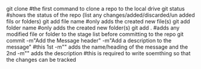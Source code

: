 git clone #the first command to clone a repo to the local drive
git status #shows the status of the repo (list any changes/added/discarded/un added fils or folders)
git add file name #only adds the created new file(s)
git add folder name #only adds the created new folder(s)
git add . #adds any modified file or folder to the stage list before committing to the repo
git commit -m"Add the Message header" -m"Add a description to the message" 
    #this 1st -m"" adds the name/heading of the message and the 2nd -m"" adds the description
    #this is required to write soemthing so that the changes can be tracked